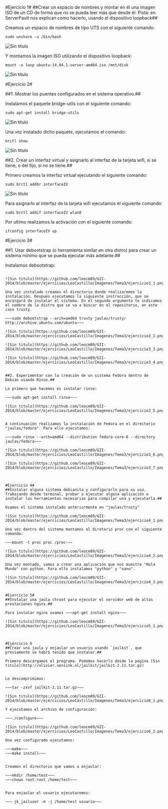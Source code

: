 #Ejercicio 1#
##Crear un espacio de nombres y montar en él una imagen ISO de un CD de forma que no se pueda leer más que desde él. Pista: en ServerFault nos explican como hacerlo, usando el dispositivo loopback##

Creamos un espacio de nombres de tipo UTS con el siguiente comando:

~~~
sudo unshare -u /bin/bash
~~~

![Sin titulo](https://github.com/leocm89/GII-2014/blob/master/ejercicios/LeoCastillo/Imagenes/Tema3/ejercicio1_1.png)

Y montamos la imagen ISO utilizando el dispositivo loopback:

~~~
mount -o loop ubuntu-14.04.1-server-amd64.iso /mnt/disk
~~~

![Sin titulo](https://github.com/leocm89/GII-2014/blob/master/ejercicios/LeoCastillo/Imagenes/Tema3/ejercicio1_2.png)


#Ejercicio 2#

##1. Mostrar los puentes configurados en el sistema operativo.##

Instalamos el paquete bridge-utils con el siguiente comando:

~~~
sudo apt-get install bridge-utils
~~~

![Sin titulo](https://github.com/leocm89/GII-2014/blob/master/ejercicios/LeoCastillo/Imagenes/Tema3/ejercicio2_1.png)

Una vez instalado dicho paquete, ejecutamos el comando:

~~~
brctl show
~~~

![Sin titulo](https://github.com/leocm89/GII-2014/blob/master/ejercicios/LeoCastillo/Imagenes/Tema3/ejercicio2_2.png)

##2. Crear un interfaz virtual y asignarlo al interfaz de la tarjeta wifi, si se tiene, o del fijo, si no se tiene.##

Primero creamos la interfaz virtual ejecutando el siguiente comando:

~~~
sudo brctl addbr interfaceIV
~~~

![Sin titulo](https://github.com/leocm89/GII-2014/blob/master/ejercicios/LeoCastillo/Imagenes/Tema3/ejercicio2_3.png)

Para asignarlo al interfaz de la tarjeta wifi ejecutamos el siguiente comando:

~~~
sudo brctl addif interfaceIV wlan0
~~~

Por ultimo realizamos la activación con el siguiente comando:

~~~
ifconfig interfaceIV up
~~~


#Ejercicio 3#

##1. Usar debootstrap (o herramienta similar en otra distro) para crear un sistema mínimo que se pueda ejecutar más adelante.##

Instalamos debootstrap:

~~~sudo apt-get install debootstrap~~~

![Sin titulo](https://github.com/leocm89/GII-2014/blob/master/ejercicios/LeoCastillo/Imagenes/Tema3/ejercicio3_1.png)

Una vez instalado creamos el directorio donde realizaremos la instalación. Después ejecutamos la siguiente instrucción, que se encargará de instalar el sistema. En el segundo argumento le indicamos el nombre de la distro que se va a buscar en el repositorio, en este caso trusty.

~~~sudo debootstrap --arch=amd64 trusty jaulas/trusty/ http://archive.ubuntu.com/ubuntu~~~

![Sin titulo](https://github.com/leocm89/GII-2014/blob/master/ejercicios/LeoCastillo/Imagenes/Tema3/ejercicio3_2.png)

![Sin titulo](https://github.com/leocm89/GII-2014/blob/master/ejercicios/LeoCastillo/Imagenes/Tema3/ejercicio3_3.png)

![Sin titulo](https://github.com/leocm89/GII-2014/blob/master/ejercicios/LeoCastillo/Imagenes/Tema3/ejercicio3_4.png)


##2. Experimentar con la creación de un sistema Fedora dentro de Debian usando Rinse.##

Lo primero que hacemos es instalar rinse:

~~~sudo apt-get install rinse~~~

![Sin titulo](https://github.com/leocm89/GII-2014/blob/master/ejercicios/LeoCastillo/Imagenes/Tema3/ejercicio3_5.png)


A continuación realizamos la instalación de Fedora en el directorio "jaulas/fedora". Para ello ejecutamos:

~~~sudo rinse --arch=amd64 --distribution fedora-core-6 --directory jaulas/fedora~~~

![Sin titulo](https://github.com/leocm89/GII-2014/blob/master/ejercicios/LeoCastillo/Imagenes/Tema3/ejercicio3_6.png)

![Sin titulo](https://github.com/leocm89/GII-2014/blob/master/ejercicios/LeoCastillo/Imagenes/Tema3/ejercicio3_7.png)



#Ejercicio 4#
##Instalar alguna sistema debianita y configurarlo para su uso. Trabajando desde terminal, probar a ejecutar alguna aplicación o instalar las herramientas necesarias para compilar una y ejecutarla.##

Usamos el sistema instalado anteriormente en "jaulas/trusty"

![Sin titulo](https://github.com/leocm89/GII-2014/blob/master/ejercicios/LeoCastillo/Imagenes/Tema3/ejercicio4_1.png)

Una vez dentro del sistema montamos el diretorio proc con el siguiente comando:

~~~mount -t proc proc /proc~~~

![Sin titulo](https://github.com/leocm89/GII-2014/blob/master/ejercicios/LeoCastillo/Imagenes/Tema3/ejercicio4_2.png)

Una vez montado, vamos a crear una aplicación que nos muestre "Hola Mundo" con python. Para ello instalamos "python" y "nano".

![Sin titulo](https://github.com/leocm89/GII-2014/blob/master/ejercicios/LeoCastillo/Imagenes/Tema3/ejercicio4_3.png)


#Ejercicio 5#
##Instalar una jaula chroot para ejecutar el servidor web de altas prestaciones nginx.##

Para instalar nginx usamos ~~~apt-get install nginx~~~

![Sin titulo](https://github.com/leocm89/GII-2014/blob/master/ejercicios/LeoCastillo/Imagenes/Tema3/ejercicio5_1.png)



#Ejercicio 6
##Crear una jaula y enjaular un usuario usando `jailkit`, que previamente se habrá tenido que instalar.##

Primero descargamos el programa. Podemos hacerlo desde la pagina [Sin titulo](http://olivier.sessink.nl/jailkit/jailkit-2.11.tar.gz)


Lo descomprimimos:

~~~tar -zxvf jailkit-2.11.tar.gz~~~

![Sin titulo](https://github.com/leocm89/GII-2014/blob/master/ejercicios/LeoCastillo/Imagenes/Tema3/ejercicio6_1.png)

Y ejecutamos el archivo de configuración:

~~~./configure~~~

![Sin titulo](https://github.com/leocm89/GII-2014/blob/master/ejercicios/LeoCastillo/Imagenes/Tema3/ejercicio6_2.png)

Una vez configurado ejecutamos:

~~~make~~~
~~~make install~~~


Creamos el directorio que vamos a enjaular:

~~~mkdir /home/test~~~
~~~chown root:root /home/test~~~


Para enjaular el usuario ejecutaremos:

~~~ jk_jailuser -m -j /home/test usuario~~~

